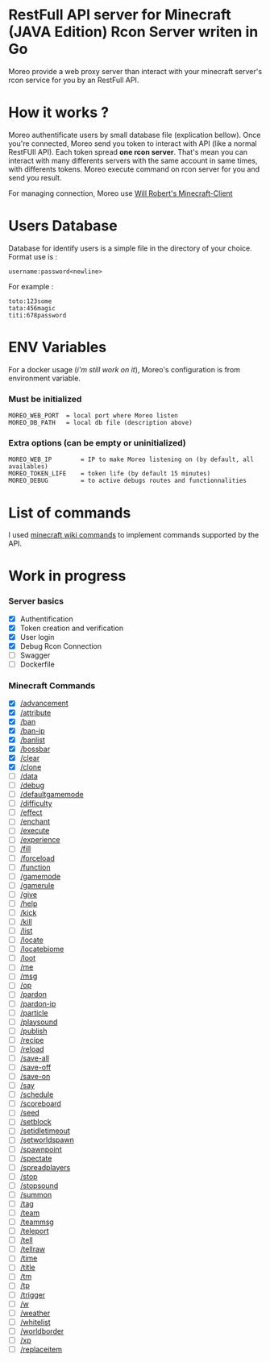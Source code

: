 # RestFull API server for Minecraft (JAVA Edition) Rcon Server writen in Go

Moreo provide a web proxy server than interact with your minecraft server's rcon service for you by an RestFull API.

# How it works ?
Moreo authentificate users by small database file (explication bellow).
Once you're connected, Moreo send you token to interact with API (like a normal RestFUll API).
Each token spread **one rcon server**. That's mean you can interact with many differents servers with the same account in same times, with differents tokens.
Moreo execute command on rcon server for you and send you result.

For managing connection, Moreo use [Will Robert's Minecraft-Client](github.com/willroberts/minecraft-client)

# Users Database
Database for identify users is a simple file in the directory of your choice. Format use is :
```
username:password<newline>
```

For example :
```
toto:123some
tata:456magic
titi:678password
```

# ENV Variables
For a docker usage (*i'm still work on it*), Moreo's configuration is from environment variable.

### Must be initialized
```
MOREO_WEB_PORT  = local port where Moreo listen
MOREO_DB_PATH   = local db file (description above)
```

### Extra options (can be empty or uninitialized)
```
MOREO_WEB_IP        = IP to make Moreo listening on (by default, all availables)
MOREO_TOKEN_LIFE    = token life (by default 15 minutes)
MOREO_DEBUG         = to active debugs routes and functionnalities
```

# List of commands
I used [minecraft wiki commands](https://minecraft.fandom.com/wiki/Commands) to implement commands supported by the API.

# Work in progress

### Server basics
- [x] Authentification
- [x] Token creation and verification
- [x] User login
- [x] Debug Rcon Connection
- [ ] Swagger
- [ ] Dockerfile

### Minecraft Commands
- [x] [/advancement](https://minecraft.fandom.com/wiki/Commands/advancement)
- [x] [/attribute](https://minecraft.fandom.com/wiki/Commands/attribute)
- [x] [/ban](https://minecraft.fandom.com/wiki/Commands/ban)
- [x] [/ban-ip](https://minecraft.fandom.com/wiki/Commands/ban#ban-ip)
- [x] [/banlist](https://minecraft.fandom.com/wiki/Commands/ban#banlist)
- [x] [/bossbar](https://minecraft.fandom.com/wiki/Commands/bossbar)
- [x] [/clear](https://minecraft.fandom.com/wiki/Commands/clear)
- [x] [/clone](https://minecraft.fandom.com/wiki/Commands/clone)
- [ ] [/data](https://minecraft.fandom.com/wiki/Commands/data)
- [ ] [/debug](https://minecraft.fandom.com/wiki/Commands/debug)
- [ ] [/defaultgamemode](https://minecraft.fandom.com/wiki/Commands/defaultgamemode)
- [ ] [/difficulty](https://minecraft.fandom.com/wiki/Commands/difficulty)
- [ ] [/effect](https://minecraft.fandom.com/wiki/Commands/effect)
- [ ] [/enchant](https://minecraft.fandom.com/wiki/Commands/enchant)
- [ ] [/execute](https://minecraft.fandom.com/wiki/Commands/execute)
- [ ] [/experience](https://minecraft.fandom.com/wiki/Commands/experience)
- [ ] [/fill](https://minecraft.fandom.com/wiki/Commands/fill)
- [ ] [/forceload](https://minecraft.fandom.com/wiki/Commands/forceload)
- [ ] [/function](https://minecraft.fandom.com/wiki/Commands/function)
- [ ] [/gamemode](https://minecraft.fandom.com/wiki/Commands/gamemode)
- [ ] [/gamerule](https://minecraft.fandom.com/wiki/Commands/gamerule)
- [ ] [/give](https://minecraft.fandom.com/wiki/Commands/give)
- [ ] [/help](https://minecraft.fandom.com/wiki/Commands/help)
- [ ] [/kick](https://minecraft.fandom.com/wiki/Commands/kick)
- [ ] [/kill](https://minecraft.fandom.com/wiki/Commands/kick/kill)
- [ ] [/list](https://minecraft.fandom.com/wiki/Commands/kick/list)
- [ ] [/locate](https://minecraft.fandom.com/wiki/Commands/kick/locate)
- [ ] [/locatebiome](https://minecraft.fandom.com/wiki/Commands/kick/locatebiome)
- [ ] [/loot](https://minecraft.fandom.com/wiki/Commands/kick/loot)
- [ ] [/me](https://minecraft.fandom.com/wiki/Commands/kick/me)
- [ ] [/msg](https://minecraft.fandom.com/wiki/Commands/kick/msg)
- [ ] [/op](https://minecraft.fandom.com/wiki/Commands/kick/op)
- [ ] [/pardon](https://minecraft.fandom.com/wiki/Commands/kick/pardon)
- [ ] [/pardon-ip](https://minecraft.fandom.com/wiki/Commands/kick/pardon#pardon-ip)
- [ ] [/particle](https://minecraft.fandom.com/wiki/Commands/kick/particle)
- [ ] [/playsound](https://minecraft.fandom.com/wiki/Commands/kick/playsound)
- [ ] [/publish](https://minecraft.fandom.com/wiki/Commands/kick/publish)
- [ ] [/recipe](https://minecraft.fandom.com/wiki/Commands/kick/recipe)
- [ ] [/reload](https://minecraft.fandom.com/wiki/Commands/kick/reload)
- [ ] [/save-all](https://minecraft.fandom.com/wiki/Commands/kick/save#save-all)
- [ ] [/save-off](https://minecraft.fandom.com/wiki/Commands/kick/save#save-off)
- [ ] [/save-on](https://minecraft.fandom.com/wiki/Commands/kick/save#save-on)
- [ ] [/say](https://minecraft.fandom.com/wiki/Commands/kick/say)
- [ ] [/schedule](https://minecraft.fandom.com/wiki/Commands/kick/schedule)
- [ ] [/scoreboard](https://minecraft.fandom.com/wiki/Commands/kick/scoreboard)
- [ ] [/seed](https://minecraft.fandom.com/wiki/Commands/kick/seed)
- [ ] [/setblock](https://minecraft.fandom.com/wiki/Commands/kick/setblock)
- [ ] [/setidletimeout](https://minecraft.fandom.com/wiki/Commands/kick/setidletimeout)
- [ ] [/setworldspawn](https://minecraft.fandom.com/wiki/Commands/kick/setworldspawn)
- [ ] [/spawnpoint](https://minecraft.fandom.com/wiki/Commands/kick/spawnpoint)
- [ ] [/spectate](https://minecraft.fandom.com/wiki/Commands/kick/spectate)
- [ ] [/spreadplayers](https://minecraft.fandom.com/wiki/Commands/kick/spreadplayers)
- [ ] [/stop](https://minecraft.fandom.com/wiki/Commands/kick/stop)
- [ ] [/stopsound](https://minecraft.fandom.com/wiki/Commands/kick/stopsound)
- [ ] [/summon](https://minecraft.fandom.com/wiki/Commands/kick/summon)
- [ ] [/tag](https://minecraft.fandom.com/wiki/Commands/kick/tag)
- [ ] [/team](https://minecraft.fandom.com/wiki/Commands/kick/team)
- [ ] [/teammsg](https://minecraft.fandom.com/wiki/Commands/kick/teammsg)
- [ ] [/teleport](https://minecraft.fandom.com/wiki/Commands/kick/teleport)
- [ ] [/tell](https://minecraft.fandom.com/wiki/Commands/kick/tell)
- [ ] [/tellraw](https://minecraft.fandom.com/wiki/Commands/kick/tellraw)
- [ ] [/time](https://minecraft.fandom.com/wiki/Commands/kick/time)
- [ ] [/title](https://minecraft.fandom.com/wiki/Commands/kick/title)
- [ ] [/tm](https://minecraft.fandom.com/wiki/Commands/kick/tm)
- [ ] [/tp](https://minecraft.fandom.com/wiki/Commands/kick/tp)
- [ ] [/trigger](https://minecraft.fandom.com/wiki/Commands/kick/trigger)
- [ ] [/w](https://minecraft.fandom.com/wiki/Commands/kick/w)
- [ ] [/weather](https://minecraft.fandom.com/wiki/Commands/kick/weather)
- [ ] [/whitelist](https://minecraft.fandom.com/wiki/Commands/kick/whitelist)
- [ ] [/worldborder](https://minecraft.fandom.com/wiki/Commands/kick/worldborder)
- [ ] [/xp](https://minecraft.fandom.com/wiki/Commands/kick/xp)
- [ ] [/replaceitem](https://minecraft.fandom.com/wiki/Commands/kick/replaceitem)
